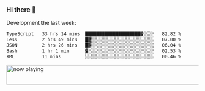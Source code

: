 ### Hi there 👋

Development the last week:
<!--START_SECTION:waka-->

```txt
TypeScript   33 hrs 24 mins  ████████████████████▓░░░░   82.82 %
Less         2 hrs 49 mins   █▓░░░░░░░░░░░░░░░░░░░░░░░   07.00 %
JSON         2 hrs 26 mins   █▓░░░░░░░░░░░░░░░░░░░░░░░   06.04 %
Bash         1 hr 1 min      ▓░░░░░░░░░░░░░░░░░░░░░░░░   02.53 %
XML          11 mins         ░░░░░░░░░░░░░░░░░░░░░░░░░   00.46 %
```

<!--END_SECTION:waka-->

<!--
**JASONPANGGO/jasonpanggo** is a ✨ _special_ ✨ repository because its `README.md` (this file) appears on your GitHub profile.

Here are some ideas to get you started:

- 🔭 I’m currently working on ...
- 🌱 I’m currently learning ...
- 👯 I’m looking to collaborate on ...
- 🤔 I’m looking for help with ...
- 💬 Ask me about ...
- 📫 How to reach me: ...
- 😄 Pronouns: ...
- ⚡ Fun fact: ...
-->

<a href="https://volt.fm/user/q8yd9e79csfr57rt" target="_blank"><img src="https://spotify-badge-egoist.vercel.app/api/now-playing" width="540" height="52" alt="now playing"></a>
